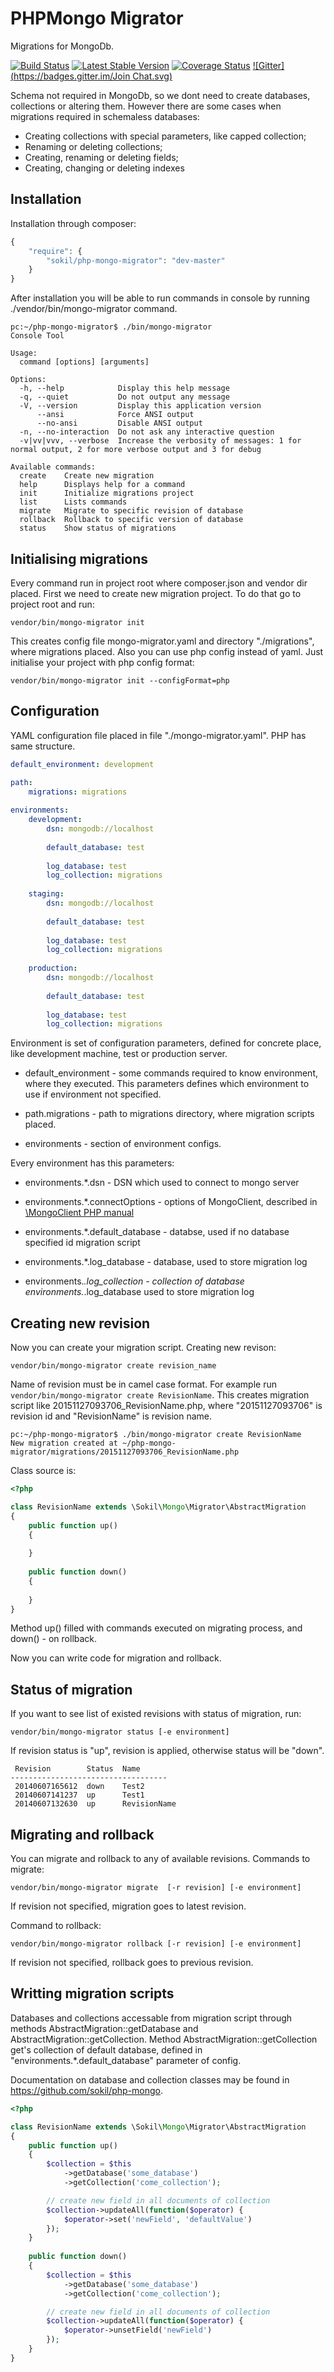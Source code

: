 PHPMongo Migrator
==================

Migrations for MongoDb.

[![Build Status](https://travis-ci.org/sokil/php-mongo-migrator.png?branch=master&1)](https://travis-ci.org/sokil/php-mongo-migrator)
[![Latest Stable Version](https://poser.pugx.org/sokil/php-mongo-migrator/v/stable.png)](https://packagist.org/packages/sokil/php-mongo-migrator)
[![Coverage Status](https://coveralls.io/repos/sokil/php-mongo-migrator/badge.png)](https://coveralls.io/r/sokil/php-mongo-migrator)
[![Gitter](https://badges.gitter.im/Join Chat.svg)](https://gitter.im/sokil/php-mongo-migrator?utm_source=badge&utm_medium=badge&utm_campaign=pr-badge&utm_content=badge)

Schema not required in MongoDb, so we dont need to create databases, collections or altering them. However there are some cases when migrations required in schemaless databases:
* Creating collections with special parameters, like capped collection;
* Renaming or deleting collections;
* Creating, renaming or deleting fields;
* Creating, changing or deleting indexes

Installation
------------

Installation through composer:

```php
{
    "require": {
        "sokil/php-mongo-migrator": "dev-master"
    }
}
```

After installation you will be able to run commands in console by running ./vendor/bin/mongo-migrator command.

```
pc:~/php-mongo-migrator$ ./bin/mongo-migrator 
Console Tool

Usage:
  command [options] [arguments]

Options:
  -h, --help            Display this help message
  -q, --quiet           Do not output any message
  -V, --version         Display this application version
      --ansi            Force ANSI output
      --no-ansi         Disable ANSI output
  -n, --no-interaction  Do not ask any interactive question
  -v|vv|vvv, --verbose  Increase the verbosity of messages: 1 for normal output, 2 for more verbose output and 3 for debug

Available commands:
  create    Create new migration
  help      Displays help for a command
  init      Initialize migrations project
  list      Lists commands
  migrate   Migrate to specific revision of database
  rollback  Rollback to specific version of database
  status    Show status of migrations
```

Initialising migrations
-----------------------

Every command run in project root where composer.json and vendor dir placed. First we need to create 
new migration project. To do that go to project root and run:
```
vendor/bin/mongo-migrator init
```

This creates config file mongo-migrator.yaml and directory "./migrations", where migrations placed.
Also you can use php config instead of yaml. Just initialise your project with php config format:
```
vendor/bin/mongo-migrator init --configFormat=php
```

Configuration
-------------

YAML configuration file placed in file "./mongo-migrator.yaml". PHP has same structure.

```yaml
default_environment: development

path:
    migrations: migrations
    
environments:
    development:
        dsn: mongodb://localhost
        
        default_database: test
        
        log_database: test
        log_collection: migrations
    
    staging:
        dsn: mongodb://localhost
        
        default_database: test
        
        log_database: test
        log_collection: migrations
    
    production:
        dsn: mongodb://localhost
        
        default_database: test
        
        log_database: test
        log_collection: migrations
```

Environment is set of configuration parameters, defined for concrete place, like 
development machine, test or production server. 

* default_environment - some commands required to know environment, where they executed.
This parameters defines which environment to use if environment not specified.

* path.migrations - path to migrations directory, where migration scripts placed.

* environments - section of environment configs. 

Every environment has this parameters:

* environments.*.dsn - DSN which used to connect to mongo server

* environments.*.connectOptions - options of MongoClient, described in [\MongoClient PHP manual](http://php.net/manual/ru/mongoclient.construct.php)

* environments.*.default_database - databse, used if no database specified id migration script

* environments.*.log_database - database, used to store migration log

* environments.*.log_collection - collection of database environments.*.log_database used to store migration log

Creating new revision
---------------------
Now you can create your migration script. Creating new revison:
```
vendor/bin/mongo-migrator create revision_name
```

Name of revision must be in camel case format. For example run ```vendor/bin/mongo-migrator create RevisionName```. 
This creates migration script like 20151127093706_RevisionName.php, where "20151127093706"
is revision id and "RevisionName" is revision name. 

```
pc:~/php-mongo-migrator$ ./bin/mongo-migrator create RevisionName
New migration created at ~/php-mongo-migrator/migrations/20151127093706_RevisionName.php
```

Class source is:

```php
<?php

class RevisionName extends \Sokil\Mongo\Migrator\AbstractMigration
{
    public function up()
    {
        
    }
    
    public function down()
    {
        
    }
}
``` 

Method up() filled with commands executed on migrating process, and down() - on rollback.

Now you can write code for migration and rollback.

Status of migration
-------------------
If you want to see list of existed revisions with status of migration, run:
```
vendor/bin/mongo-migrator status [-e environment]
```

If revision status is "up", revision is applied, otherwise status will be "down".
```
 Revision        Status  Name            
-----------------------------------       
 20140607165612  down    Test2           
 20140607141237  up      Test1           
 20140607132630  up      RevisionName
```

Migrating and rollback
----------------------

You can migrate and rollback to any of available revisions. Commands to migrate:

```
vendor/bin/mongo-migrator migrate  [-r revision] [-e environment]
```
If revision not specified, migration goes to latest revision.
 
Command to rollback:
```
vendor/bin/mongo-migrator rollback [-r revision] [-e environment]
```
If revision not specified, rollback goes to previous revision.

Writting migration scripts
--------------------------

Databases and collections accessable from migration script through methods 
AbstractMigration::getDatabase and AbstractMigration::getCollection. Method
AbstractMigration::getCollection get's collection of default database, defined in  
"environments.*.default_database" parameter of config.

Documentation on database and collection classes may be 
found in https://github.com/sokil/php-mongo.

```php
<?php

class RevisionName extends \Sokil\Mongo\Migrator\AbstractMigration
{
    public function up()
    {
        $collection = $this
            ->getDatabase('some_database')
            ->getCollection('come_collection');

        // create new field in all documents of collection
        $collection->updateAll(function($operator) {
            $operator->set('newField', 'defaultValue')
        });
    }
    
    public function down()
    {
        $collection = $this
            ->getDatabase('some_database')
            ->getCollection('come_collection');

        // create new field in all documents of collection
        $collection->updateAll(function($operator) {
            $operator->unsetField('newField')
        });
    }
}
```

